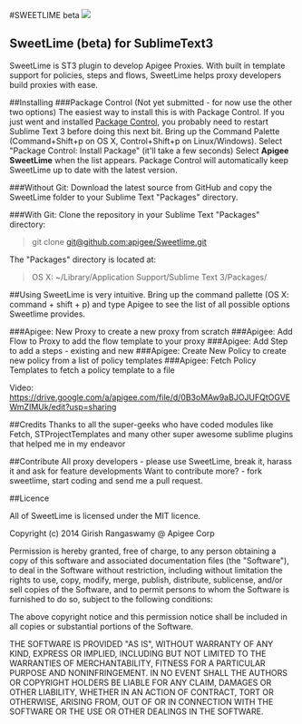 #SWEETLIME beta
![](/https://cdn1.iconfinder.com/data/icons/Limon_iContainer/128/Lime.png)
## SweetLime (beta) for SublimeText3
SweetLime is ST3 plugin to develop Apigee Proxies. With built in template support for policies, steps and flows, SweetLime helps proxy developers build proxies with ease.

##Installing
###Package Control (Not yet submitted - for now use the other two options)
The easiest way to install this is with Package Control.
If you just went and installed [Package Control](http://wbond.net/sublime_packages/package_control), you probably need to restart Sublime Text 3 before doing this next bit.
Bring up the Command Palette (Command+Shift+p on OS X, Control+Shift+p on Linux/Windows).
Select "Package Control: Install Package" (it'll take a few seconds)
Select **Apigee SweetLime** when the list appears.
Package Control will automatically keep SweetLime up to date with the latest version.

###Without Git: 
Download the latest source from GitHub and copy the SweetLime folder to your Sublime Text "Packages" directory.

###With Git: 
Clone the repository in your Sublime Text "Packages" directory:

> git clone [git@github.com:apigee/Sweetlime.git]()

The "Packages" directory is located at:
> OS X: ~/Library/Application Support/Sublime Text 3/Packages/

##Using
SweetLime is very intuitive. Bring up the command pallette (OS X: command + shift + p) and type Apigee to see the list of all possible options Sweetlime provides.

###Apigee: New Proxy
to create a new proxy from scratch
###Apigee: Add Flow to Proxy
to add the flow template to your proxy
###Apigee: Add Step
to add a steps - existing and new
###Apigee: Create New Policy
to create new policy from a list of policy templates
###Apigee: Fetch Policy Templates
to fetch a policy template to a file

Video: https://drive.google.com/a/apigee.com/file/d/0B3oMAw9aBJOJUFQtOGVEWmZIMUk/edit?usp=sharing

##Credits
Thanks to all the super-geeks who have coded modules like Fetch, STProjectTemplates and many other super awesome sublime plugins that helped me in my endeavor

##Contribute
All proxy developers - please use SweetLime, break it, harass it and ask for feature developments
Want to contribute more? - fork sweetlime, start coding and send me a pull request.

##Licence

All of SweetLime is licensed under the MIT licence.

Copyright (c) 2014 Girish Rangaswamy @ Apigee Corp 

Permission is hereby granted, free of charge, to any person obtaining a copy of this software and associated documentation files (the "Software"), to deal in the Software without restriction, including without limitation the rights to use, copy, modify, merge, publish, distribute, sublicense, and/or sell copies of the Software, and to permit persons to whom the Software is furnished to do so, subject to the following conditions:

The above copyright notice and this permission notice shall be included in all copies or substantial portions of the Software.

THE SOFTWARE IS PROVIDED "AS IS", WITHOUT WARRANTY OF ANY KIND, EXPRESS OR IMPLIED, INCLUDING BUT NOT LIMITED TO THE WARRANTIES OF MERCHANTABILITY, FITNESS FOR A PARTICULAR PURPOSE AND NONINFRINGEMENT. IN NO EVENT SHALL THE AUTHORS OR COPYRIGHT HOLDERS BE LIABLE FOR ANY CLAIM, DAMAGES OR OTHER LIABILITY, WHETHER IN AN ACTION OF CONTRACT, TORT OR OTHERWISE, ARISING FROM, OUT OF OR IN CONNECTION WITH THE SOFTWARE OR THE USE OR OTHER DEALINGS IN THE SOFTWARE.






